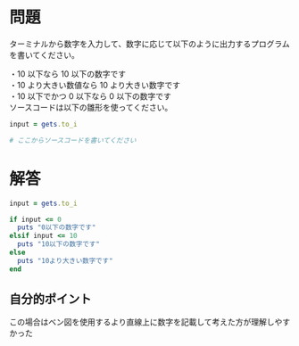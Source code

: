 # 問題

ターミナルから数字を入力して、数字に応じて以下のように出力するプログラムを書いてください。

・10 以下なら 10 以下の数字です  
・10 より大きい数値なら 10 より大きい数字です  
・10 以下でかつ 0 以下なら 0 以下の数字です  
ソースコードは以下の雛形を使ってください。

```ruby
input = gets.to_i

# ここからソースコードを書いてください
```

# 解答

```ruby
input = gets.to_i

if input <= 0
  puts "0以下の数字です"
elsif input <= 10
  puts "10以下の数字です"
else
  puts "10より大きい数字です"
end
```

## 自分的ポイント

この場合はベン図を使用するより直線上に数字を記載して考えた方が理解しやすかった
